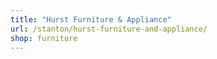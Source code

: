 ```yaml
---
title: "Hurst Furniture & Appliance"
url: /stanton/hurst-furniture-and-appliance/
shop: furniture
---
```

